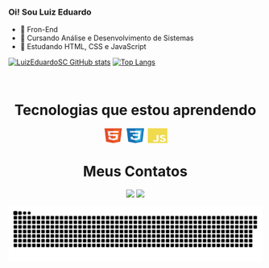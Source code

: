 ### Oi! Sou Luiz Eduardo

- 🔭 Fron-End
- 📘 Cursando Análise e Desenvolvimento de Sistemas
- 🌱 Estudando HTML, CSS e JavaScript


[![LuizEduardoSC GitHub stats](https://github-readme-stats.vercel.app/api?username=LuizEduardoSC&show_icons=true&theme=radical)](https://github.com/anuraghazra/github-readme-stats)
[![Top Langs](https://github-readme-stats.vercel.app/api/top-langs/?username=LuizEduardoSC&show_icons=true&theme=radical)](https://github.com/anuraghazra/github-readme-stats)



<div  align="center"> 
  <div style="display: inline_block"><br>
    <h1 align="center"> Tecnologias que estou aprendendo </h1>
    <img align="center" height="30" width="40" alt="html-icon" src="https://raw.githubusercontent.com/devicons/devicon/master/icons/html5/html5-original.svg">
    <img align="center" height="30" width="40" alt="css-icon" src="https://raw.githubusercontent.com/devicons/devicon/master/icons/css3/css3-original.svg">
    <img align="center" height="30" width="40" alt="js-icon"  src="https://raw.githubusercontent.com/devicons/devicon/master/icons/javascript/javascript-plain.svg">
    
<h1 align="center"> Meus Contatos </h1>
<a href = "mailto:luizeduardoedd1@gmail.com"><img src="https://img.shields.io/badge/Gmail-D14836?style=for-the-badge&logo=gmail&logoColor=white" target="_blank"></a> <a href="www.linkedin.com/in/luiz-eduardo-884565231" target="_blank"><img src="https://img.shields.io/badge/-LinkedIn-%230077B5?style=for-the-badge&logo=linkedin&logoColor=white" target="_blank">

![Snake animation](https://github.com/LuizEduardoSC/LuizEduardoSC/blob/output/github-contribution-grid-snake.svg)


